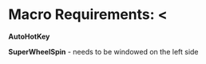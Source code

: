 # Macro Requirements: <

**AutoHotKey**

**SuperWheelSpin** - needs to be windowed on the left side
